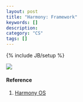 ```yaml
---
layout: post
title: "Harmony: Framework"
keywords: []
description: 
category: "CS"
tags: []
---
```

{% include JB/setup %}

<img src="{{IMAGE_PATH}}/os/os-harmony-architecture.png" height="" width="" />


#### Reference
1. [Harmony OS](https://developer.harmonyos.com/en/docs/documentation/doc-guides/harmonyos-overview-0000000000011903)

